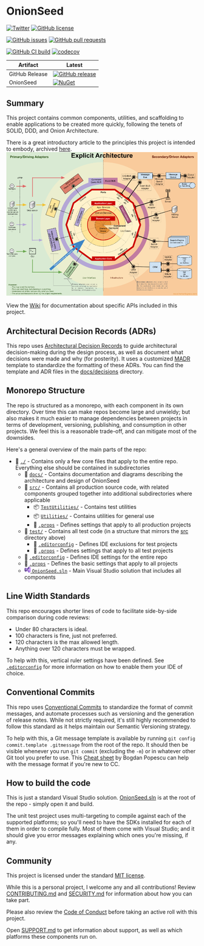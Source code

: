 # OnionSeed

[![Twitter](https://img.shields.io/twitter/url?style=social&url=https%3A%2F%2Fgithub.com%2FTaffarelJr%2Fonion-seed)](https://twitter.com/intent/tweet?text=Wow:&url=https%3A%2F%2Fgithub.com%2FTaffarelJr%2Fonion-seed)
[![GitHub license](https://img.shields.io/github/license/TaffarelJr/onion-seed?logo=github)](https://github.com/TaffarelJr/onion-seed/blob/main/LICENSE)

[![GitHub issues](https://img.shields.io/github/issues-raw/TaffarelJr/onion-seed?logo=github)](https://github.com/TaffarelJr/onion-seed/issues)
[![GitHub pull requests](https://img.shields.io/github/issues-pr-raw/TaffarelJr/onion-seed?logo=github)](https://github.com/TaffarelJr/onion-seed/pulls)

[![GitHub CI build](https://img.shields.io/github/workflow/status/TaffarelJr/onion-seed/Continuous%20Integration/main?logo=github)](https://github.com/TaffarelJr/onion-seed/actions?query=workflow%3A%22Continuous+Integration%22)
[![codecov](https://codecov.io/gh/TaffarelJr/onion-seed/branch/main/graph/badge.svg?token=HZQGGTWT03)](https://codecov.io/gh/TaffarelJr/onion-seed)

| Artifact       | Latest                                                                                                                                                 |
| -------------- | ------------------------------------------------------------------------------------------------------------------------------------------------------ |
| GitHub Release | [![GitHub release](https://img.shields.io/github/release/TaffarelJr/onion-seed?logo=github)](https://github.com/TaffarelJr/onion-seed/releases/latest) |
| OnionSeed      | [![NuGet](https://img.shields.io/nuget/v/OnionSeed?logo=nuget)](https://www.nuget.org/packages/OnionSeed)                                              |

## Summary

This project contains common components, utilities, and scaffolding to enable applications to be created more quickly, following the tenets of SOLID, DDD, and Onion Architecture.

There is a great introductory article to the principles this project is intended to embody, archived [here](./docs/ExplicitArchitecture/Article.md).
![Explicit Architecture](./docs/ExplicitArchitecture/100-explicit-architecture.png)

View the [Wiki](https://github.com/TaffarelJr/onion-seed/wiki) for documentation about specific APIs included in this project.

## Architectural Decision Records (ADRs)

This repo uses [Architectural Decision Records](https://adr.github.io/)
to guide architectural decision-making during the design process,
as well as document what decisions were made and why (for posterity).
It uses a customized [MADR](https://adr.github.io/madr/) template
to standardize the formatting of these ADRs.
You can find the template and ADR files in the
[docs/decisions](./docs/decisions) directory.

## Monorepo Structure

The repo is structured as a monorepo, with each component in its own directory.
Over time this can make repos become large and unwieldy;
but also makes it much easier to manage dependencies between projects in terms of
development, versioning, publishing, and consumption in other projects.
We feel this is a reasonable trade-off, and can mitigate most of the downsides.

Here's a general overview of the main parts of the repo:

- 📂 [`./`](./) - Contains only a few core files that apply to the entire repo.
  Everything else should be contained in subdirectories
  - 📂 [`docs/`](./docs/) - Contains documentation and diagrams
    describing the architecture and design of OnionSeed
  - 📂 [`src/`](./src/) - Contains all production source code,
    with related components grouped together into additional subdirectories
    where applicable
    - 📦 [`TestUtilities/`](./src/TestUtilities/) - Contains test utilities
    - 📦 [`Utilities/`](./src/Utilities/) - Contains utilities for general use
    - 📄 [`.props`](./.props) - Defines settings that apply to all production projects
  - 📂 [`test/`](./test/) - Contains all test code (in a structure that
    mirrors the [src](./src/) directory above)
    - 📄 [`.editorconfig`](./.editorconfig) - Defines IDE exclusions for test projects
    - 📄 [`.props`](./.props) - Defines settings that apply to all test projects
  - 📄 [`.editorconfig`](./.editorconfig) - Defines IDE settings for the entire repo
  - 📄 [`.props`](./.props) - Defines the basic settings that apply to all projects
  - [![](./images/VisualStudio2022.png) `OnionSeed.sln`](./OnionSeed.sln) -
    Main Visual Studio solution that includes all components

## Line Width Standards

This repo encourages shorter lines of code
to facilitate side-by-side comparison during code reviews:

- Under 80 characters is ideal.
- 100 characters is fine, just not preferred.
- 120 characters is the max allowed length.
- Anything over 120 characters must be wrapped.

To help with this, vertical ruler settings have been defined.
See [`.editorconfig`](./.editorconfig) for more information
on how to enable them your IDE of choice.

## Conventional Commits

This repo uses [Conventional Commits](https://www.conventionalcommits.org)
to standardize the format of commit messages,
and automate processes such as versioning and the generation of release notes.
While not strictly required, it's still highly recommended to follow this standard
as it helps maintain our Semantic Versioning strategy.

To help with this, a Git message template is available by
running `git config commit.template .gitmessage` from the root of the repo.
It should then be visible whenever you run `git commit` (excluding the `-m`)
or in whatever other Git tool you prefer to use. This
[Cheat sheet](https://kapeli.com/cheat_sheets/Conventional_Commits.docset/Contents/Resources/Documents/index)
by Bogdan Popescu can help with the message format if you're new to CC.

## How to build the code

This is just a standard Visual Studio solution. [OnionSeed.sln](./OnionSeed.sln) is at the root of the repo - simply open it and build.

The unit test project uses multi-targeting to compile against each of the supported platforms; so you'll need to have the SDKs installed for each of them in order to compile fully. Most of them come with Visual Studio; and it should give you error messages explaining which ones you're missing, if any.

## Community

This project is licensed under the standard [MIT license](./LICENSE).

While this is a personal project, I welcome any and all contributions! Review [CONTRIBUTING.md](./CONTRIBUTING.md) and [SECURITY.md](./SECURITY.md) for information about how you can take part.

Please also review the [Code of Conduct](./CODE_OF_CONDUCT.md) before taking an active roll with this project.

Open [SUPPORT.md](./SUPPORT.md) to get information about support, as well as which platforms these components run on.
